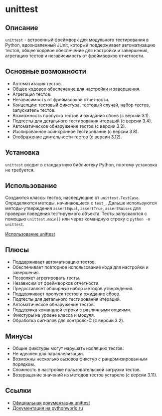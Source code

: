 # unittest

## Описание
`unittest` - встроенный фреймворк для модульного тестирования в Python, вдохновленный JUnit, который поддерживает автоматизацию тестов, общее кодовое обеспечение для настройки и завершения, агрегацию тестов и независимость от фреймворков отчетности.

## Основные возможности
- Автоматизация тестов.
- Общее кодовое обеспечение для настройки и завершения.
- Агрегация тестов.
- Независимость от фреймворков отчетности.
- Концепции: тестовый фикстура, тестовый случай, набор тестов, запускатель тестов.
- Возможность пропуска тестов и ожидания сбоев (с версии 3.1).
- Подтесты для детального тестирования итераций (с версии 3.4).
- Автоматическое обнаружение тестов (с версии 3.2).
- Изолированное асинхронное тестирование (с версии 3.8).
- Отображение длительности тестов (с версии 3.12).

## Установка
`unittest` входит в стандартную библиотеку Python, поэтому установка не требуется.

## Использование
Создаются классы тестов, наследующие от `unittest.TestCase`. Определяются методы, начинающиеся с `test_`. Дальше используются методы-утверждения `assertEqual`, `assertTrue`, `assertRaises` для проверки поведения тестируемого объекта. Тесты запускаются с помощью `unittest.main()` или через командную строку с `python -m unittest`.

[Использование unittest](../examples/unittest/short.py)

## Плюсы
- Поддерживает автоматизацию тестов.
- Обеспечивает повторное использование кода для настройки и завершения.
- Позволяет агрегировать тесты.
- Независим от фреймворков отчетности.
- Предоставляет обширный набор методов утверждения.
- Поддерживает пропуск тестов и ожидание сбоев.
- Подтесты для детального тестирования итераций.
- Автоматическое обнаружение тестов.
- Поддержка командной строки с различными опциями.
- Фикстуры на уровне класса и модуля.
- Обработка сигналов для контроля-C (с версии 3.2).

## Минусы
- Общие фикстуры могут нарушать изоляцию тестов.
- Не идеален для параллелизации.
- Возможны несколько вызовов фикстур с рандомизированным порядком.
- Сложность в настройке пользовательской загрузки тестов.
- Возвращение значений из методов тестов устарело (с версии 3.11).

## Ссылки
- [Официальная документация unittest](https://docs.python.org/3/library/unittest.html)
- [Документация на pythonworld.ru](https://pythonworld.ru/moduli/modul-unittest.html)